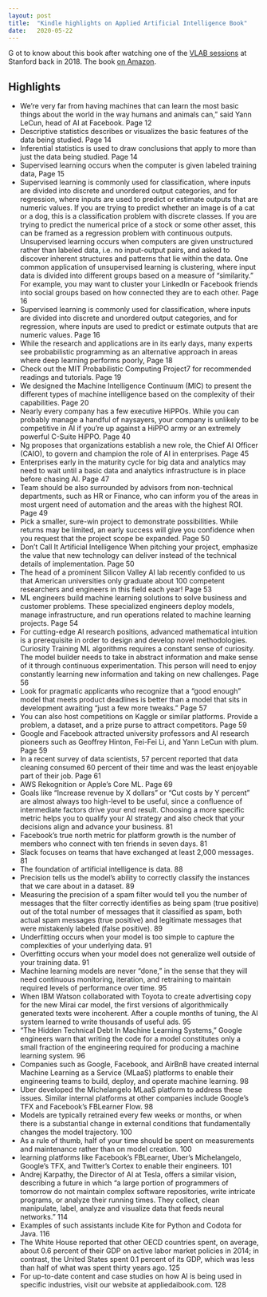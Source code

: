 ```yaml
---
layout: post
title:  "Kindle highlights on Applied Artificial Intelligence Book"
date:   2020-05-22
---
```

<p class="intro"><span class="dropcap">G</span> ot to know about this book after watching one of the <a href="https://vlab.org/portfolio-items/proliferation-of-artificial-intelligence/" target="_blank">VLAB sessions</a> at Stanford back in 2018. The book <a href="https://www.amazon.com/dp/0998289027?tag=duckduckgo-d-20&linkCode=osi&th=1&psc=1" target="_blank">on Amazon</a>.</p>

## Highlights
* We’re very far from having machines that can learn the most basic things about the world in the way humans and animals can,” said Yann LeCun, head of AI at Facebook. Page 12
* Descriptive statistics describes or visualizes the basic features of the data being studied. Page 14 
* Inferential statistics is used to draw conclusions that apply to more than just the data being studied. Page 14
* Supervised learning occurs when the computer is given labeled training data, Page 15
* Supervised learning is commonly used for classification, where inputs are divided into discrete and unordered output categories, and for regression, where inputs are used to predict or estimate outputs that are numeric values. If you are trying to predict whether an image is of a cat or a dog, this is a classification problem with discrete classes. If you are trying to predict the numerical price of a stock or some other asset, this can be framed as a regression problem with continuous outputs. Unsupervised learning occurs when computers are given unstructured rather than labeled data, i.e. no input-output pairs, and asked to discover inherent structures and patterns that lie within the data. One common application of unsupervised learning is clustering, where input data is divided into different groups based on a measure of “similarity.” For example, you may want to cluster your LinkedIn or Facebook friends into social groups based on how connected they are to each other. Page 16
* Supervised learning is commonly used for classification, where inputs are divided into discrete and unordered output categories, and for regression, where inputs are used to predict or estimate outputs that are numeric values. Page 16
* While the research and applications are in its early days, many experts see probabilistic programming as an alternative approach in areas where deep learning performs poorly, Page 18
* Check out the MIT Probabilistic Computing Project7 for recommended readings and tutorials. Page 19
* We designed the Machine Intelligence Continuum (MIC) to present the different types of machine intelligence based on the complexity of their capabilities. Page 20
* Nearly every company has a few executive HiPPOs. While you can probably manage a handful of naysayers, your company is unlikely to be competitive in AI if you’re up against a HiPPO army or an extremely powerful C-Suite HiPPO. Page 40
* Ng proposes that organizations establish a new role, the Chief AI Officer (CAIO), to govern and champion the role of AI in enterprises. Page 45
* Enterprises early in the maturity cycle for big data and analytics may need to wait until a basic data and analytics infrastructure is in place before chasing AI. Page 47
* Team should be also surrounded by advisors from non-technical departments, such as HR or Finance, who can inform you of the areas in most urgent need of automation and the areas with the highest ROI. Page 49
* Pick a smaller, sure-win project to demonstrate possibilities. While returns may be limited, an early success will give you confidence when you request that the project scope be expanded. Page 50
* Don’t Call It Artificial Intelligence When pitching your project, emphasize the value that new technology can deliver instead of the technical details of implementation. Page 50
* The head of a prominent Silicon Valley AI lab recently confided to us that American universities only graduate about 100 competent researchers and engineers in this field each year! Page 53
* ML engineers build machine learning solutions to solve business and customer problems. These specialized engineers deploy models, manage infrastructure, and run operations related to machine learning projects. Page 54
* For cutting-edge AI research positions, advanced mathematical intuition is a prerequisite in order to design and develop novel methodologies. Curiosity Training ML algorithms requires a constant sense of curiosity. The model builder needs to take in abstract information and make sense of it through continuous experimentation. This person will need to enjoy constantly learning new information and taking on new challenges. Page 56
* Look for pragmatic applicants who recognize that a “good enough” model that meets product deadlines is better than a model that sits in development awaiting “just a few more tweaks.” Page 57
* You can also host competitions on Kaggle or similar platforms. Provide a problem, a dataset, and a prize purse to attract competitors. Page 59 
* Google and Facebook attracted university professors and AI research pioneers such as Geoffrey Hinton, Fei-Fei Li, and Yann LeCun with plum. Page 59
* In a recent survey of data scientists, 57 percent reported that data cleaning consumed 60 percent of their time and was the least enjoyable part of their job. Page 61
* AWS Rekognition or Apple’s Core ML. Page 69
* Goals like “Increase revenue by X dollars” or “Cut costs by Y percent” are almost always too high-level to be useful, since a confluence of intermediate factors drive your end result. Choosing a more specific metric helps you to qualify your AI strategy and also check that your decisions align and advance your business. 81
* Facebook’s true north metric for platform growth is the number of members who connect with ten friends in seven days. 81
* Slack focuses on teams that have exchanged at least 2,000 messages. 81
* The foundation of artificial intelligence is data. 88 
* Precision tells us the model’s ability to correctly classify the instances that we care about in a dataset. 89
* Measuring the precision of a spam filter would tell you the number of messages that the filter correctly identifies as being spam (true positive) out of the total number of messages that it classified as spam, both actual spam messages (true positive) and legitimate messages that were mistakenly labeled (false positive). 89
* Underfitting occurs when your model is too simple to capture the complexities of your underlying data. 91
* Overfitting occurs when your model does not generalize well outside of your training data. 91
* Machine learning models are never “done,” in the sense that they will need continuous monitoring, iteration, and retraining to maintain required levels of performance over time. 95
* When IBM Watson collaborated with Toyota to create advertising copy for the new Mirai car model, the first versions of algorithmically generated texts were incoherent. After a couple months of tuning, the AI system learned to write thousands of useful ads. 95
* “The Hidden Technical Debt In Machine Learning Systems,” Google engineers warn that writing the code for a model constitutes only a small fraction of the engineering required for producing a machine learning system. 96
* Companies such as Google, Facebook, and AirBnB have created internal Machine Learning as a Service (MLaaS) platforms to enable their engineering teams to build, deploy, and operate machine learning. 98
* Uber developed the Michelangelo MLaaS platform to address these issues. Similar internal platforms at other companies include Google’s TFX and Facebook’s FBLearner Flow. 98
* Models are typically retrained every few weeks or months, or when there is a substantial change in external conditions that fundamentally changes the model trajectory. 100
* As a rule of thumb, half of your time should be spent on measurements and maintenance rather than on model creation. 100
* learning platforms like Facebook’s FBLearner, Uber’s Michelangelo, Google’s TFX, and Twitter’s Cortex to enable their engineers. 101
* Andrej Karpathy, the Director of AI at Tesla, offers a similar vision, describing a future in which “a large portion of programmers of tomorrow do not maintain complex software repositories, write intricate programs, or analyze their running times. They collect, clean manipulate, label, analyze and visualize data that feeds neural networks.” 114
* Examples of such assistants include Kite for Python and Codota for Java. 116
* The White House reported that other OECD countries spent, on average, about 0.6 percent of their GDP on active labor market policies in 2014; in contrast, the United States spent 0.1 percent of its GDP, which was less than half of what was spent thirty years ago. 125
* For up-to-date content and case studies on how AI is being used in specific industries, visit our website at appliedaibook.com. 128
